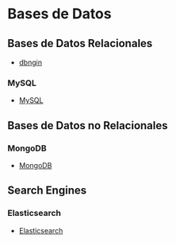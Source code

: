 # Bases de Datos

## Bases de Datos Relacionales

* [dbngin](https://dbngin.com/)

### MySQL

* [MySQL](mysql)

## Bases de Datos no Relacionales

### MongoDB

* [MongoDB](mongodb)

## Search Engines

### Elasticsearch

* [Elasticsearch](elasticsearch)